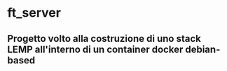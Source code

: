 # ft_server

## Progetto volto alla costruzione di uno stack LEMP all'interno di un container docker debian-based
